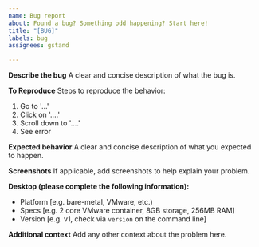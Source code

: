 ```yaml
---
name: Bug report
about: Found a bug? Something odd happening? Start here!
title: "[BUG]"
labels: bug
assignees: gstand

---
```


**Describe the bug**
A clear and concise description of what the bug is.

**To Reproduce**
Steps to reproduce the behavior:
1. Go to '...'
2. Click on '....'
3. Scroll down to '....'
4. See error

**Expected behavior**
A clear and concise description of what you expected to happen.

**Screenshots**
If applicable, add screenshots to help explain your problem. 

**Desktop (please complete the following information):**
 - Platform [e.g. bare-metal, VMware, etc.)
 - Specs [e.g. 2 core VMware container, 8GB storage, 256MB RAM]
 - Version [e.g. v1, check via `version` on the command line]

**Additional context**
Add any other context about the problem here.
